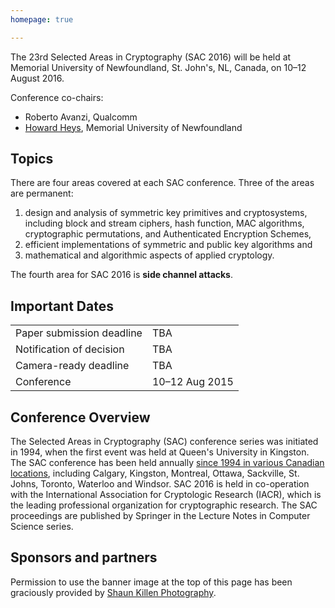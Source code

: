 ```yaml
---
homepage: true

---
```


The 23rd Selected Areas in Cryptography (SAC 2016) will be held at
Memorial University of Newfoundland, St. John's, NL, Canada,
on 10–12 August 2016.

Conference co-chairs:

* Roberto Avanzi, Qualcomm
* [Howard Heys](https://www.mun.ca/engineering/about/people/howardheys.php),
  Memorial University of Newfoundland


## Topics
There are four areas covered at each SAC conference. Three of the areas are permanent:

1. design and analysis of symmetric key primitives and cryptosystems,
   including block and stream ciphers, hash function, MAC algorithms,
   cryptographic permutations, and Authenticated Encryption Schemes,
1. efficient implementations of symmetric and public key algorithms and
1. mathematical and algorithmic aspects of applied cryptology.

The fourth area for SAC 2016 is **side channel attacks**.


## Important Dates

<table class="dates">
  <tr><td>Paper submission deadline</td><td>TBA</td></tr>
  <tr><td>Notification of decision</td><td>TBA</td></tr>
  <tr><td>Camera-ready deadline</td><td>TBA</td></tr>
  <tr><td>Conference</td><td>10–12 Aug 2015</td></tr>
</table>


## Conference Overview
The Selected Areas in Cryptography (SAC) conference series was initiated in
1994, when the first event was held at Queen's University in Kingston.
The SAC conference has been held annually
[since 1994 in various Canadian locations](http://sacconference.org/SAC-history.html),
including Calgary, Kingston, Montreal, Ottawa, Sackville, St. Johns, Toronto,
Waterloo and Windsor.
SAC 2016 is held in co-operation with the
International Association for Cryptologic Research (IACR),
which is the leading professional organization for cryptographic research.
The SAC proceedings are published by Springer in the
Lecture Notes in Computer Science series.


## Sponsors and partners

Permission to use the banner image at the top of this page has been graciously
provided by [Shaun Killen Photography](http://www.shaunkillenphotography.com).
